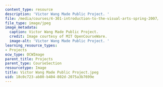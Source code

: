 ```yaml
---
content_type: resource
description: 'Victor Wang Made Public Project. '
file: /media/courses/4-301-introduction-to-the-visual-arts-spring-2007/18c0c723ab80b404802d2075a3b7699e_VictorWangMadePublicProject.jpeg
file_type: image/jpeg
image_metadata:
  caption: Victor Wang Made Public Project.
  credit: Image courtesy of MIT OpenCourseWare.
  image-alt: 'Victor Wang Made Public Project. '
learning_resource_types:
- Projects
ocw_type: OCWImage
parent_title: Projects
parent_type: CourseSection
resourcetype: Image
title: Victor Wang Made Public Project.jpeg
uid: 18c0c723-ab80-b404-802d-2075a3b7699e
---
```


